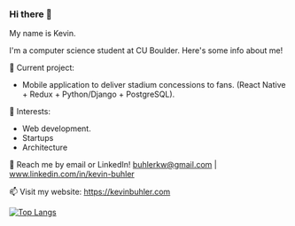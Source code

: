 ### Hi there 👋

My name is Kevin.

I'm a computer science student at CU Boulder. Here's some info about me!

🔭 Current project: 
- Mobile application to deliver stadium concessions to fans. (React Native + Redux + Python/Django + PostgreSQL).

🌱 Interests:
- Web development.
- Startups
- Architecture

💬 Reach me by email or LinkedIn! buhlerkw@gmail.com | www.linkedin.com/in/kevin-buhler

📫 Visit my website: https://kevinbuhler.com

[![Top Langs](https://github-readme-stats.vercel.app/api/top-langs/?username=kevbuh&layout=compact&hide=tex)](https://github.com/anuraghazra/github-readme-stats)

<!-- [![Kevin's GitHub stats](https://github-readme-stats.vercel.app/api?username=kevbuh)](https://github.com/anuraghazra/github-readme-stats) -->

<!--
**kevbuh/kevbuh** is a ✨ _special_ ✨ repository because its `README.md` (this file) appears on your GitHub profile.

Here are some ideas to get you started:

- 🔭 I’m currently working on ...
- 🌱 I’m currently learning ...
- 👯 I’m looking to collaborate on ...
- 🤔 I’m looking for help with ...
- 💬 Ask me about ...
- 📫 How to reach me: ...
- 😄 Pronouns: ...
- ⚡ Fun fact: ...
-->
